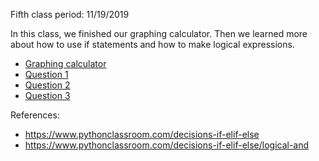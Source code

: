 Fifth class period: 11/19/2019

In this class, we finished our graphing calculator. Then we learned more about
how to use if statements and how to make logical expressions.

- [Graphing calculator](01-graph_calc.py)
- [Question 1](02-question1.py)
- [Question 2](03-question2.py)
- [Question 3](04-question3.py)

References:

- https://www.pythonclassroom.com/decisions-if-elif-else
- https://www.pythonclassroom.com/decisions-if-elif-else/logical-and
